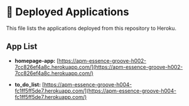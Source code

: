 # 🚀 Deployed Applications

This file lists the applications deployed from this repository to Heroku.

## App List

* **homepage-app:** [https://apm-essence-groove-h002-7cc826ef4a8c.herokuapp.com/](https://apm-essence-groove-h002-7cc826ef4a8c.herokuapp.com/)

* **to_do_list:** [https://apm-essence-groove-h004-fc1ff5ff5de7.herokuapp.com/](https://apm-essence-groove-h004-fc1ff5ff5de7.herokuapp.com/)

